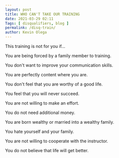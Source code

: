 ```yaml
--- 
layout: post 
title: WHO CAN'T TAKE OUR TRAINING
date: 2021-03-29 02:11
Tags: [ disqualifiers, blog ]
permalink: /disq-train/ 
author: Kevin Olega 
--- 
```

This training is not for you if...

You are being forced by a family member to training.

You don't want to improve your communication skills.

You are perfectly content where you are.

You don't feel that you are worthy of a good life.

You feel that you will never succeed.

You are not willing to make an effort.

You do not need additional money.

You are born wealthy or married into a wealthy family.

You hate yourself and your family.

You are not willing to cooperate with the instructor.

You do not believe that life will get better.